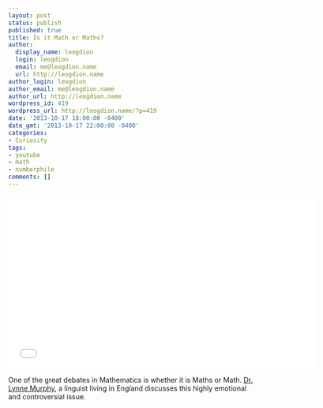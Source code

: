 ```yaml
---
layout: post
status: publish
published: true
title: Is it Math or Maths?
author:
  display_name: leogdion
  login: leogdion
  email: me@leogdion.name
  url: http://leogdion.name
author_login: leogdion
author_email: me@leogdion.name
author_url: http://leogdion.name
wordpress_id: 419
wordpress_url: http://leogdion.name/?p=419
date: '2013-10-17 18:00:00 -0400'
date_gmt: '2013-10-17 22:00:00 -0400'
categories:
- Curiosity
tags:
- youtube
- math
- numberphile
comments: []
---
```

<iframe width="625" height="352" src="//www.youtube.com/embed/SbZCECvoaTA" frameborder="0" allowfullscreen></iframe>
<p>One of the great debates in Mathematics is whether it is Maths or Math.&nbsp;<a href="http:&#47;&#47;www.blogger.com&#47;profile&#47;10171345732985610861">Dr. Lynne Murphy</a>, a linguist living in England discusses this highly emotional and controversial issue.</p>
